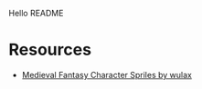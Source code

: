 Hello README


# Resources

* [Medieval Fantasy Character Spriles by wulax](https://opengameart.org/content/lpc-medieval-fantasy-character-sprites)

